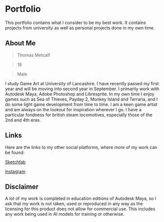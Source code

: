 # Portfolio

This portfolio contains what I consider to be my best work. It contains projects from university as well as personal projects done in my own time.

## About Me

> Thomas Metcalf

> 18

> Male

I study Game Art at University of Lancashire. I have recently passed my first year and will be moving into second year in September. I primarily work with Autodesk Maya, Adobe Photoshop and Libresprite. In my own time I enjoy games such as Sea of Thieves, Payday 2, Monkey Island and Terraria, and I do some light game development from time to time. I am a keen game artist and am always on the lookout for inspiration wherever I go. I have a particular fondness for british steam locomotives, especially those of the 2nd and 4th eras. 

## Links

Here are the links to my other social platforms, where more of my work can be found:

[Sketchfab](https://sketchfab.com/thomasmetcalf)

[Instagram](https://www.instagram.com/thomasmetcalf.art/)

## Disclaimer

A lot of my work is completed in education editions of Autodesk Maya, so I ask that my work is not taken, used or reproduced in any way as the licensing for this product does not allow for commercial use. This includes any work being used in AI models for training or otherwise.
